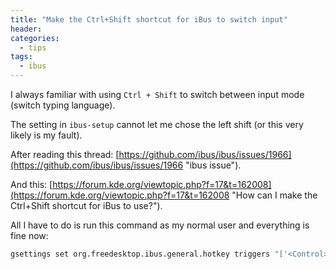 ```yaml
---
title: "Make the Ctrl+Shift shortcut for iBus to switch input"
header:
categories:
  - tips
tags:
  - ibus
---
```


I always familiar with using `Ctrl + Shift` to switch between input mode (switch typing language).

The setting in `ibus-setup` cannot let me chose the left shift (or this very likely is my fault).

After reading this thread: [https://github.com/ibus/ibus/issues/1966](https://github.com/ibus/ibus/issues/1966 "ibus issue").

And this: [https://forum.kde.org/viewtopic.php?f=17&t=162008](https://forum.kde.org/viewtopic.php?f=17&t=162008 "How can I make the Ctrl+Shift shortcut for iBus to use?").

All I have to do is run this command as my normal user and everything is fine now:

```bash
gsettings set org.freedesktop.ibus.general.hotkey triggers "['<Control>Shift_L']"
```